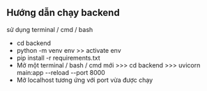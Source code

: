 ## Hướng dẫn chạy backend 

sử dụng terminal / cmd / bash 

- cd backend
- python -m venv env >> activate env 
- pip install -r requirements.txt
- Mở một terminal / bash / cmd mới >>> cd backend >>> uvicorn main:app --reload --port 8000
- Mở localhost tương ứng với port vừa được chạy 
